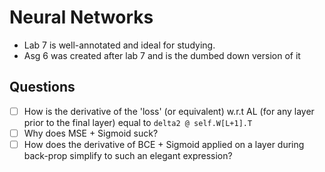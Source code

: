 # Neural Networks

- Lab 7 is well-annotated and ideal for studying.
- Asg 6 was created after lab 7 and is the dumbed down version of it

## Questions

- [ ] How is the derivative of the 'loss' (or equivalent) w.r.t AL (for any layer prior to the final layer) equal to `delta2 @ self.W[L+1].T`
- [ ] Why does MSE + Sigmoid suck?
- [ ] How does the derivative of BCE + Sigmoid applied on a layer during back-prop simplify to such an elegant expression?
